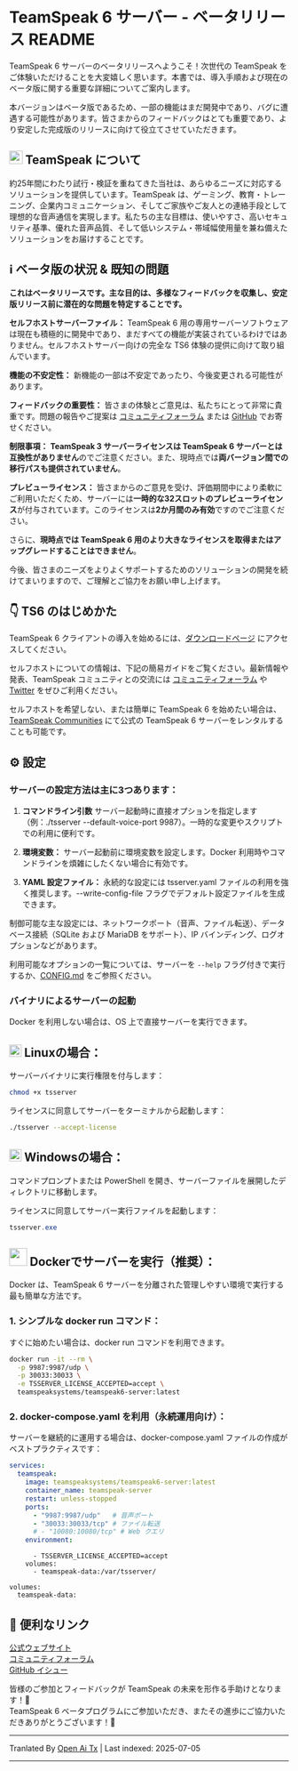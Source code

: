 # TeamSpeak 6 サーバー - ベータリリース README

TeamSpeak 6 サーバーのベータリリースへようこそ！次世代の TeamSpeak をご体験いただけることを大変嬉しく思います。本書では、導入手順および現在のベータ版に関する重要な詳細についてご案内します。

本バージョンはベータ版であるため、一部の機能はまだ開発中であり、バグに遭遇する可能性があります。皆さまからのフィードバックはとても重要であり、より安定した完成版のリリースに向けて役立てさせていただきます。

<h2><img width="24" src="/icons/teamspeak_blue.svg">&nbsp;TeamSpeak について</h2>

約25年間にわたり試行・検証を重ねてきた当社は、あらゆるニーズに対応するソリューションを提供しています。TeamSpeak は、ゲーミング、教育・トレーニング、企業内コミュニケーション、そしてご家族やご友人との連絡手段として理想的な音声通信を実現します。私たちの主な目標は、使いやすさ、高いセキュリティ基準、優れた音声品質、そして低いシステム・帯域幅使用量を兼ね備えたソリューションをお届けすることです。

## ℹ️ ベータ版の状況 & 既知の問題
**これはベータリリースです。主な目的は、多様なフィードバックを収集し、安定版リリース前に潜在的な問題を特定することです。**

**セルフホストサーバーファイル：** TeamSpeak 6 用の専用サーバーソフトウェアは現在も積極的に開発中であり、まだすべての機能が実装されているわけではありません。セルフホストサーバー向けの完全な TS6 体験の提供に向けて取り組んでいます。

**機能の不安定性：** 新機能の一部は不安定であったり、今後変更される可能性があります。

**フィードバックの重要性：** 皆さまの体験とご意見は、私たちにとって非常に貴重です。問題の報告やご提案は [コミュニティフォーラム](https://community.teamspeak.com/c/teamspeak-6-server/45) または [GitHub](https://github.com/teamspeak/teamspeak6-server/issues) でお寄せください。

**制限事項：** **TeamSpeak 3 サーバーライセンスは TeamSpeak 6 サーバーとは互換性がありません**のでご注意ください。また、現時点では**両バージョン間での移行パスも提供されていません**。

**プレビューライセンス：** 皆さまからのご意見を受け、評価期間中により柔軟にご利用いただくため、サーバーには**一時的な32スロットのプレビューライセンス**が付与されています。このライセンスは**2か月間のみ有効**ですのでご注意ください。

さらに、**現時点では TeamSpeak 6 用のより大きなライセンスを取得またはアップグレードすることはできません**。

今後、皆さまのニーズをよりよくサポートするためのソリューションの開発を続けてまいりますので、ご理解とご協力をお願い申し上げます。

## 👇 TS6 のはじめかた
TeamSpeak 6 クライアントの導入を始めるには、[ダウンロードページ](https://teamspeak.com/en/downloads/) にアクセスしてください。

セルフホストについての情報は、下記の簡易ガイドをご覧ください。最新情報や発表、TeamSpeak コミュニティとの交流には [コミュニティフォーラム](https://community.teamspeak.com/) や [Twitter](https://x.com/teamspeak) をぜひご利用ください。

セルフホストを希望しない、または簡単に TeamSpeak 6 を始めたい場合は、[TeamSpeak Communities](https://www.myteamspeak.com/communities) にて公式の TeamSpeak 6 サーバーをレンタルすることも可能です。

## ⚙️ 設定
### サーバーの設定方法は主に3つあります：

1. **コマンドライン引数** サーバー起動時に直接オプションを指定します（例：./tsserver --default-voice-port 9987）。一時的な変更やスクリプトでの利用に便利です。

2. **環境変数：** サーバー起動前に環境変数を設定します。Docker 利用時やコマンドラインを煩雑にしたくない場合に有効です。

3. **YAML 設定ファイル：** 永続的な設定には tsserver.yaml ファイルの利用を強く推奨します。--write-config-file フラグでデフォルト設定ファイルを生成できます。

制御可能な主な設定には、ネットワークポート（音声、ファイル転送）、データベース接続（SQLite および MariaDB をサポート）、IP バインディング、ログオプションなどがあります。

利用可能なオプションの一覧については、サーバーを `--help` フラグ付きで実行するか、[CONFIG.md](https://raw.githubusercontent.com/teamspeak/teamspeak6-server/main/CONFIG.md) をご参照ください。

### バイナリによるサーバーの起動
Docker を利用しない場合は、OS 上で直接サーバーを実行できます。

<h2><img width="22" src="/icons/linux.svg">&nbsp;Linuxの場合：</h2>

サーバーバイナリに実行権限を付与します：
```sh
chmod +x tsserver
```

ライセンスに同意してサーバーをターミナルから起動します：

```sh
./tsserver --accept-license
```

<h2><img width="22" src="/icons/windows.svg">&nbsp;Windowsの場合：</h2>

コマンドプロンプトまたは PowerShell を開き、サーバーファイルを展開したディレクトリに移動します。

ライセンスに同意してサーバー実行ファイルを起動します：
```powershell
tsserver.exe
```

<h2><img width="32" src="/icons/docker.svg">&nbsp;Dockerでサーバーを実行（推奨）：</h2>
Docker は、TeamSpeak 6 サーバーを分離された管理しやすい環境で実行する最も簡単な方法です。

### 1. シンプルな docker run コマンド：

すぐに始めたい場合は、docker run コマンドを利用できます。

```sh
docker run -it --rm \
  -p 9987:9987/udp \
  -p 30033:30033 \
  -e TSSERVER_LICENSE_ACCEPTED=accept \
  teamspeaksystems/teamspeak6-server:latest
```

### 2. docker-compose.yaml を利用（永続運用向け）：
サーバーを継続的に運用する場合は、docker-compose.yaml ファイルの作成がベストプラクティスです：

```yaml
services:
  teamspeak:
    image: teamspeaksystems/teamspeak6-server:latest
    container_name: teamspeak-server
    restart: unless-stopped
    ports:
      - "9987:9987/udp"   # 音声ポート
      - "30033:30033/tcp" # ファイル転送
      # - "10080:10080/tcp" # Web クエリ
    environment:
```
```
      - TSSERVER_LICENSE_ACCEPTED=accept
    volumes:
      - teamspeak-data:/var/tsserver/

volumes:
  teamspeak-data:
```

## 🔗 便利なリンク
[公式ウェブサイト](https://teamspeak.com/en/)<br>
[コミュニティフォーラム](https://community.teamspeak.com)<br>
[GitHub イシュー](https://github.com/teamspeak/teamspeak6-server/issues)<br>

皆様のご参加とフィードバックが TeamSpeak の未来を形作る手助けとなります！💙<br>
TeamSpeak 6 ベータプログラムにご参加いただき、またその進歩にご協力いただきありがとうございます！🫡

---

Tranlated By [Open Ai Tx](https://github.com/OpenAiTx/OpenAiTx) | Last indexed: 2025-07-05

---